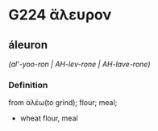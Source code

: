 # G224 ἄλευρον

## áleuron

_(al'-yoo-ron | AH-lev-rone | AH-lave-rone)_

### Definition

from ἀλέω(to grind); flour; meal; 

- wheat flour, meal
